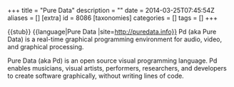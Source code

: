 +++
title = "Pure Data"
description = ""
date = 2014-03-25T07:45:54Z
aliases = []
[extra]
id = 8086
[taxonomies]
categories = []
tags = []
+++

{{stub}}
{{language|Pure Data
|site=http://puredata.info}}
Pd (aka Pure Data) is a real-time graphical programming environment for audio, video, and graphical processing.

Pure Data (aka Pd) is an open source visual programming language. Pd enables musicians, visual artists, performers, researchers, and developers to create software graphically, without writing lines of code.

